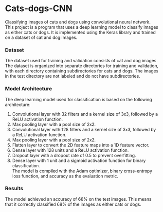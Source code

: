 # Cats-dogs-CNN
Classifying images of cats and dogs using convolutional neural network. <br>
This project is a program that uses a deep learning model to classify images as either cats or dogs. 
It is implemented using the Keras library and trained on a dataset of cat and dog images.
### Dataset
The dataset used for training and validation consists of cat and dog images. 
The dataset is organized into separate directories for training and validation, 
with each directory containing subdirectories for cats and dogs. 
The images in the test directory are not labeled and do not have subdirectories.
### Model Architecture
The deep learning model used for classification is based on the following architecture:
1. Convolutional layer with 32 filters and a kernel size of 3x3, followed by a ReLU activation function.
2. Max pooling layer with a pool size of 2x2.
3. Convolutional layer with 128 filters and a kernel size of 3x3, followed by a ReLU activation function.
4. Max pooling layer with a pool size of 2x2.
5. Flatten layer to convert the 2D feature maps into a 1D feature vector.
6. Dense layer with 128 units and a ReLU activation function.
7. Dropout layer with a dropout rate of 0.5 to prevent overfitting.
8. Dense layer with 1 unit and a sigmoid activation function for binary classification.   <br>
The model is compiled with the Adam optimizer, binary cross-entropy loss function, and accuracy as the evaluation metric.
### Results
The model achieved an accuracy of 68% on the test images. 
This means that it correctly classified 68% of the images as either cats or dogs.
